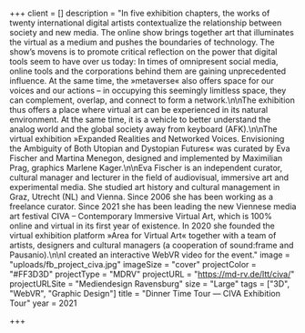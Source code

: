 +++
client = []
description = "In five exhibition chapters, the works of twenty international digital artists contextualize the relationship between society and new media. The online show brings together art that illuminates the virtual as a medium and pushes the boundaries of technology. The show’s movens is to promote critical reflection on the power that digital tools seem to have over us today: In times of omnipresent social media, online tools and the corporations behind them are gaining unprecedented influence. At the same time, the »metaverse« also offers space for our voices and our actions – in occupying this seemingly limitless space, they can complement, overlap, and connect to form a network.\n\nThe exhibition thus offers a place where virtual art can be experienced in its natural environment. At the same time, it is a vehicle to better understand the analog world and the global society away from keyboard (AFK).\n\nThe virtual exhibition »Expanded Realities and Networked Voices. Envisioning the Ambiguity of Both Utopian and Dystopian Futures« was curated by Eva Fischer and Martina Menegon, designed and implemented by Maximilian Prag, graphics Marlene Kager.\n\nEva Fischer is an independent curator, cultural manager and lecturer in the field of audiovisual, immersive art and experimental media. She studied art history and cultural management in Graz, Utrecht (NL) and Vienna. Since 2006 she has been working as a freelance curator. Since 2021 she has been leading the new Viennese media art festival CIVA – Contemporary Immersive Virtual Art, which is 100% online and virtual in its first year of existence. In 2020 she founded the virtual exhibition platform »Area for Virtual Art« together with a team of artists, designers and cultural managers (a cooperation of sound:frame and Pausanio).\n\nI created an interactive WebVR video for the event."
image = "uploads/fb_project_civa.jpg"
imageSize = "cover"
projectColor = "#FF3D3D"
projectType = "MDRV"
projectURL = "https://md-rv.de/ltt/civa/"
projectURLSite = "Mediendesign Ravensburg"
size = "Large"
tags = ["3D", "WebVR", "Graphic Design"]
title = "Dinner Time Tour — CIVA Exhibition Tour"
year = 2021

+++
